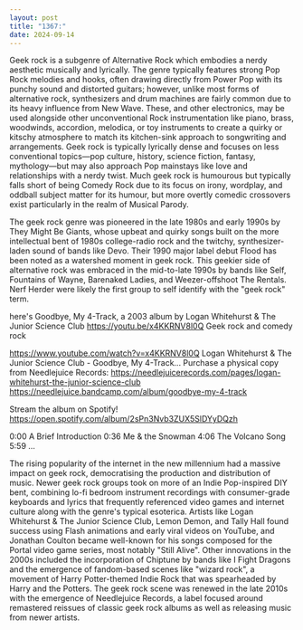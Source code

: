 ```yaml
---
layout: post
title: "1367:"
date: 2024-09-14
---
```


Geek rock is a subgenre of Alternative Rock which embodies a nerdy aesthetic musically and lyrically. The genre typically features strong Pop Rock melodies and hooks, often drawing directly from Power Pop with its punchy sound and distorted guitars; however, unlike most forms of alternative rock, synthesizers and drum machines are fairly common due to its heavy influence from New Wave. These, and other electronics, may be used alongside other unconventional Rock instrumentation like piano, brass, woodwinds, accordion, melodica, or toy instruments to create a quirky or kitschy atmosphere to match its kitchen-sink approach to songwriting and arrangements. Geek rock is typically lyrically dense and focuses on less conventional topics—pop culture, history, science fiction, fantasy, mythology—but may also approach Pop mainstays like love and relationships with a nerdy twist. Much geek rock is humourous but typically falls short of being Comedy Rock due to its focus on irony, wordplay, and oddball subject matter for its humour, but more overtly comedic crossovers exist particularly in the realm of Musical Parody.

The geek rock genre was pioneered in the late 1980s and early 1990s by They Might Be Giants, whose upbeat and quirky songs built on the more intellectual bent of 1980s college-radio rock and the twitchy, synthesizer-laden sound of bands like Devo. Their 1990 major label debut Flood has been noted as a watershed moment in geek rock. This geekier side of alternative rock was embraced in the mid-to-late 1990s by bands like Self, Fountains of Wayne, Barenaked Ladies, and Weezer-offshoot The Rentals. Nerf Herder were likely the first group to self identify with the "geek rock" term.

here's Goodbye, My 4-Track, a 2003 album by Logan Whitehurst & The Junior Science Club 
https://youtu.be/x4KKRNV8l0Q
Geek rock and comedy rock

https://www.youtube.com/watch?v=x4KKRNV8l0Q
Logan Whitehurst & The Junior Science Club ​- Goodbye, My 4​-​Track...
Purchase a physical copy from Needlejuice Records:
https://needlejuicerecords.com/pages/logan-whitehurst-the-junior-science-club
https://needlejuice.bandcamp.com/album/goodbye-my-4-track

Stream the album on Spotify!
https://open.spotify.com/album/2sPn3Nvb3ZUX5SlDYyDQzh

0:00 A Brief Introduction
0:36 Me & the Snowman
4:06 The Volcano Song
5:59 ...


The rising popularity of the internet in the new millennium had a massive impact on geek rock, democratising the production and distribution of music. Newer geek rock groups took on more of an Indie Pop-inspired DIY bent, combining lo-fi bedroom instrument recordings with consumer-grade keyboards and lyrics that frequently referenced video games and internet culture along with the genre's typical esoterica. Artists like Logan Whitehurst & The Junior Science Club, Lemon Demon, and Tally Hall found success using Flash animations and early viral videos on YouTube, and Jonathan Coulton became well-known for his songs composed for the Portal video game series, most notably "Still Alive". Other innovations in the 2000s included the incorporation of Chiptune by bands like I Fight Dragons and the emergence of fandom-based scenes like "wizard rock", a movement of Harry Potter-themed Indie Rock that was spearheaded by Harry and the Potters. The geek rock scene was renewed in the late 2010s with the emergence of Needlejuice Records, a label focused around remastered reissues of classic geek rock albums as well as releasing music from newer artists.
